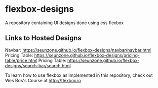 # flexbox-designs
A repository containing UI designs done using css flexbox

## Links to Hosted Designs
Navbar: https://seunzone.github.io/flexbox-designs/navbar/navbar.html
Pricing Table: https://seunzone.github.io/flexbox-designs/pricing-table/price.html
Pricing Table: https://seunzone.github.io/flexbox-designs/search-bar/search.html



To learn how to use flexbox as implemented in this repository, check out Wes Bos's Course at http://flexbox.io